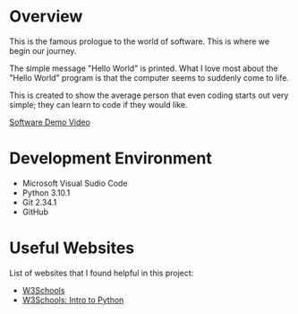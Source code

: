 # Overview

This is the famous prologue to the world of software. This is where we begin our journey. 

The simple message "Hello World" is printed. What I love most about the "Hello World" program is that the computer seems to suddenly come to life.

This is created to show the average person that even coding starts out very simple; they can learn to code if they would like.

[Software Demo Video](http://youtube.link.goes.here)

# Development Environment

* Microsoft Visual Sudio Code
* Python 3.10.1
* Git 2.34.1
* GitHub

# Useful Websites

List of websites that I found helpful in this project:
* [W3Schools](https://www.w3schools.com/python/)
* [W3Schools: Intro to Python](https://www.w3schools.com/python/python_intro.asp)
